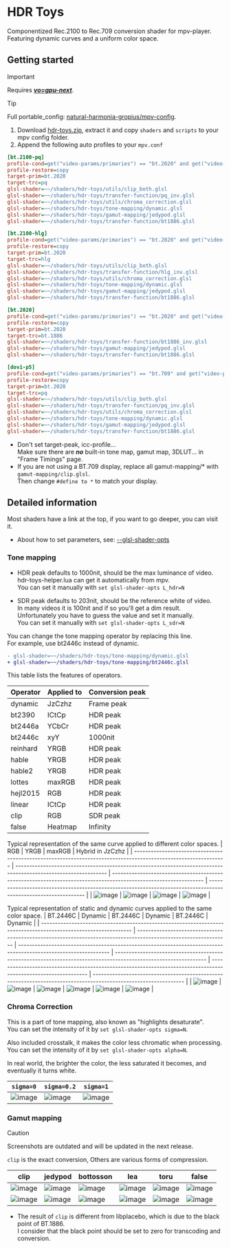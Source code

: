 # HDR Toys

Componentized Rec.2100 to Rec.709 conversion shader for mpv-player.  
Featuring dynamic curves and a uniform color space.

## Getting started

> [!Important]
> Requires [**_vo=gpu-next_**](https://mpv.io/manual/master/#video-output-drivers-gpu-next).

> [!Tip]
> Full portable_config: [natural-harmonia-gropius/mpv-config](https://github.com/natural-harmonia-gropius/mpv-config).

1. Download [hdr-toys.zip](https://github.com/natural-harmonia-gropius/hdr-toys/archive/refs/heads/master.zip), extract it and copy `shaders` and `scripts` to your mpv config folder.
2. Append the following auto profiles to your `mpv.conf`

```ini
[bt.2100-pq]
profile-cond=get("video-params/primaries") == "bt.2020" and get("video-params/gamma") == "pq"
profile-restore=copy
target-prim=bt.2020
target-trc=pq
glsl-shader=~~/shaders/hdr-toys/utils/clip_both.glsl
glsl-shader=~~/shaders/hdr-toys/transfer-function/pq_inv.glsl
glsl-shader=~~/shaders/hdr-toys/utils/chroma_correction.glsl
glsl-shader=~~/shaders/hdr-toys/tone-mapping/dynamic.glsl
glsl-shader=~~/shaders/hdr-toys/gamut-mapping/jedypod.glsl
glsl-shader=~~/shaders/hdr-toys/transfer-function/bt1886.glsl

[bt.2100-hlg]
profile-cond=get("video-params/primaries") == "bt.2020" and get("video-params/gamma") == "hlg"
profile-restore=copy
target-prim=bt.2020
target-trc=hlg
glsl-shader=~~/shaders/hdr-toys/utils/clip_both.glsl
glsl-shader=~~/shaders/hdr-toys/transfer-function/hlg_inv.glsl
glsl-shader=~~/shaders/hdr-toys/utils/chroma_correction.glsl
glsl-shader=~~/shaders/hdr-toys/tone-mapping/dynamic.glsl
glsl-shader=~~/shaders/hdr-toys/gamut-mapping/jedypod.glsl
glsl-shader=~~/shaders/hdr-toys/transfer-function/bt1886.glsl

[bt.2020]
profile-cond=get("video-params/primaries") == "bt.2020" and get("video-params/gamma") == "bt.1886"
profile-restore=copy
target-prim=bt.2020
target-trc=bt.1886
glsl-shader=~~/shaders/hdr-toys/transfer-function/bt1886_inv.glsl
glsl-shader=~~/shaders/hdr-toys/gamut-mapping/jedypod.glsl
glsl-shader=~~/shaders/hdr-toys/transfer-function/bt1886.glsl

[dovi-p5]
profile-cond=get("video-params/primaries") == "bt.709" and get("video-params/gamma") == "bt.1886" and get("video-out-params/max-luma") > 203
profile-restore=copy
target-prim=bt.2020
target-trc=pq
glsl-shader=~~/shaders/hdr-toys/utils/clip_both.glsl
glsl-shader=~~/shaders/hdr-toys/transfer-function/pq_inv.glsl
glsl-shader=~~/shaders/hdr-toys/utils/chroma_correction.glsl
glsl-shader=~~/shaders/hdr-toys/tone-mapping/dynamic.glsl
glsl-shader=~~/shaders/hdr-toys/gamut-mapping/jedypod.glsl
glsl-shader=~~/shaders/hdr-toys/transfer-function/bt1886.glsl
```

- Don't set target-peak, icc-profile...  
  Make sure there are _**no**_ built-in tone map, gamut map, 3DLUT... in "Frame Timings" page.
- If you are not using a BT.709 display, replace all gamut-mapping/\* with `gamut-mapping/clip.glsl`.  
  Then change `#define to *` to match your display.

## Detailed information

Most shaders have a link at the top, if you want to go deeper, you can visit it.

- About how to set parameters, see: [--glsl-shader-opts](https://mpv.io/manual/master/#options-glsl-shader-opts)

### Tone mapping

- HDR peak defaults to 1000nit, should be the max luminance of video.  
  hdr-toys-helper.lua can get it automatically from mpv.  
  You can set it manually with `set glsl-shader-opts L_hdr=N`

- SDR peak defaults to 203nit, should be the reference white of video.  
  In many videos it is 100nit and if so you'll get a dim result.  
  Unfortunately you have to guess the value and set it manually.  
  You can set it manually with `set glsl-shader-opts L_sdr=N`

You can change the tone mapping operator by replacing this line.  
For example, use bt2446c instead of dynamic.

```diff
- glsl-shader=~~/shaders/hdr-toys/tone-mapping/dynamic.glsl
+ glsl-shader=~~/shaders/hdr-toys/tone-mapping/bt2446c.glsl
```

This table lists the features of operators.

| Operator | Applied to | Conversion peak |
| -------- | ---------- | --------------- |
| dynamic  | JzCzhz     | Frame peak      |
| bt2390   | ICtCp      | HDR peak        |
| bt2446a  | YCbCr      | HDR peak        |
| bt2446c  | xyY        | 1000nit         |
| reinhard | YRGB       | HDR peak        |
| hable    | YRGB       | HDR peak        |
| hable2   | YRGB       | HDR peak        |
| lottes   | maxRGB     | HDR peak        |
| hejl2015 | RGB        | HDR peak        |
| linear   | ICtCp      | HDR peak        |
| clip     | RGB        | SDR peak        |
| false    | Heatmap    | Infinity        |

Typical representation of the same curve applied to different color spaces.
| RGB | YRGB | maxRGB | Hybrid in JzCzhz |
| --------------------------------------------------------------------------------------------------------------- | --------------------------------------------------------------------------------------------------------------- | --------------------------------------------------------------------------------------------------------------- | --------------------------------------------------------------------------------------------------------------- |
| ![image](https://user-images.githubusercontent.com/50797982/216764535-6bd0b74e-9b60-4743-9b25-dc7988fd0a8a.png) | ![image](https://user-images.githubusercontent.com/50797982/216764516-0cce4ddc-a414-47f1-9d9e-0b10aacee78b.png) | ![image](https://user-images.githubusercontent.com/50797982/216764500-24bf11c5-a480-44a5-99c7-853ebaa63744.png) | ![image](https://user-images.githubusercontent.com/50797982/216764489-0fe2cff9-cbb9-4f81-a9de-de3b333a5860.png) |

Typical representation of static and dynamic curves applied to the same color space.
| BT.2446C | Dynamic | BT.2446C | Dynamic | BT.2446C | Dynamic |
| --------------------------------------------------------------------------------------------------------------- | --------------------------------------------------------------------------------------------------------------- | --------------------------------------------------------------------------------------------------------------- | --------------------------------------------------------------------------------------------------------------- | --------------------------------------------------------------------------------------------------------------- | --------------------------------------------------------------------------------------------------------------- |
| ![image](https://user-images.githubusercontent.com/50797982/216832251-abf05c55-bc97-48e4-97c8-a9b06240f235.png) | ![image](https://user-images.githubusercontent.com/50797982/216832261-93d7dcd4-7588-4086-a4dd-fb48d29c0ade.png) | ![image](https://user-images.githubusercontent.com/50797982/216901529-fa175d65-1fc8-4efe-a5e3-df7d63b4c800.png) | ![image](https://user-images.githubusercontent.com/50797982/216901584-93ffdbae-4f70-4b81-a978-d0fe69e06a39.png) | ![image](https://user-images.githubusercontent.com/50797982/216832312-9a3e1a9f-2dd0-4b28-abd0-b09b5aa45399.png) | ![image](https://user-images.githubusercontent.com/50797982/216832291-fbee6755-b028-4ede-a330-bccf0904a5b3.png) |

### Chroma Correction

This is a part of tone mapping, also known as "highlights desaturate".  
You can set the intensity of it by `set glsl-shader-opts sigma=N`.

Also included crosstalk, it makes the color less chromatic when processing.  
You can set the intensity of it by `set glsl-shader-opts alpha=N`.

In real world, the brighter the color, the less saturated it becomes, and eventually it turns white.

| `sigma=0`                                                                                                       | `sigma=0.2`                                                                                                     | `sigma=1`                                                                                                       |
| --------------------------------------------------------------------------------------------------------------- | --------------------------------------------------------------------------------------------------------------- | --------------------------------------------------------------------------------------------------------------- |
| ![image](https://user-images.githubusercontent.com/50797982/216247628-8647c010-ff70-488c-bc40-1d57612d1d9f.png) | ![image](https://user-images.githubusercontent.com/50797982/216247654-fc3066a1-098b-4f81-b4c5-a9c8eb6720cd.png) | ![image](https://user-images.githubusercontent.com/50797982/216247675-71c50982-2061-49b1-93b7-87ebe85951d6.png) |

### Gamut mapping

> [!CAUTION]
> Screenshots are outdated and will be updated in the next release.

`clip` is the exact conversion, Others are various forms of compression.

| clip                                                                                                                | jedypod                                                                                                             | bottosson                                                                                                           | lea                                                                                                                 | toru                                                                                                                | false                                                                                                               |
| ------------------------------------------------------------------------------------------------------------------- | ------------------------------------------------------------------------------------------------------------------- | ------------------------------------------------------------------------------------------------------------------- | ------------------------------------------------------------------------------------------------------------------- | ------------------------------------------------------------------------------------------------------------------- | ------------------------------------------------------------------------------------------------------------------- |
| ![image](https://github.com/natural-harmonia-gropius/hdr-toys/assets/50797982/eea8406f-5ad1-4e97-b13a-6dd019b13a70) | ![image](https://github.com/natural-harmonia-gropius/hdr-toys/assets/50797982/e648e5a1-6bde-4372-9bec-d2da2df6cbbf) | ![image](https://github.com/natural-harmonia-gropius/hdr-toys/assets/50797982/4bf2c24c-4b76-47d0-b719-fccf663167d5) | ![image](https://github.com/natural-harmonia-gropius/hdr-toys/assets/50797982/c7f3dd01-c1a6-48a9-a620-cf16a97689da) | ![image](https://github.com/natural-harmonia-gropius/hdr-toys/assets/50797982/2418d48d-7261-4dd2-89f1-43609fb1b73a) | ![image](https://github.com/natural-harmonia-gropius/hdr-toys/assets/50797982/fc2dea26-d7c7-4bfc-aa82-b87c54bbd6a9) |
| ![image](https://github.com/natural-harmonia-gropius/hdr-toys/assets/50797982/6cecd47d-7fb6-4b64-9eec-dd00603814d7) | ![image](https://github.com/natural-harmonia-gropius/hdr-toys/assets/50797982/31883217-11b0-4b68-a3da-39bdfc66479a) | ![image](https://github.com/natural-harmonia-gropius/hdr-toys/assets/50797982/094d8ac2-7ec2-4cfa-a932-b2a52538cc30) | ![image](https://github.com/natural-harmonia-gropius/hdr-toys/assets/50797982/2c4f6b1f-b91a-488b-bab6-8d5c83288f8f) | ![image](https://github.com/natural-harmonia-gropius/hdr-toys/assets/50797982/f8b059c1-aafb-4c5a-ab4c-09999629a68f) | ![image](https://github.com/natural-harmonia-gropius/hdr-toys/assets/50797982/5333a5cd-a446-46f6-96e9-4567cc8b4c3e) |

- The result of `clip` is different from libplacebo, which is due to the black point of BT.1886.  
  I consider that the black point should be set to zero for transcoding and conversion.
